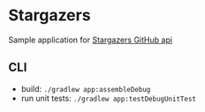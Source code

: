 # Stargazers

Sample application for [Stargazers GitHub api](https://developer.github.com/v3/activity/starring/#list-stargazers)

## CLI

- build: `./gradlew app:assembleDebug`
- run unit tests: `./gradlew app:testDebugUnitTest`

